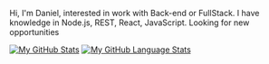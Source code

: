 
Hi, I'm Daniel, interested in work with Back-end or FullStack. I have knowledge in Node.js, REST, React, JavaScript. Looking for new opportunities

[![My GitHub Stats](https://github-readme-stats.vercel.app/api/?username=danieldsrd&count_private=true&theme=tokyonight&showicons=true)]()
[![My GitHub Language Stats](https://github-readme-stats.vercel.app/api/top-langs/?username=danieldsrd&langs_count=5&theme=tokyonight)]()

<!--
**danieldsrd/danieldsrd** is a ✨ _special_ ✨ repository because its `README.md` (this file) appears on your GitHub profile.

Here are some ideas to get you started:

- 🔭 I’m currently working on ...
- 🌱 I’m currently learning ...
- 👯 I’m looking to collaborate on ...
- 🤔 I’m looking for help with ...
- 💬 Ask me about ...
- 📫 How to reach me: ...
- 😄 Pronouns: ...
- ⚡ Fun fact: ...
-->
